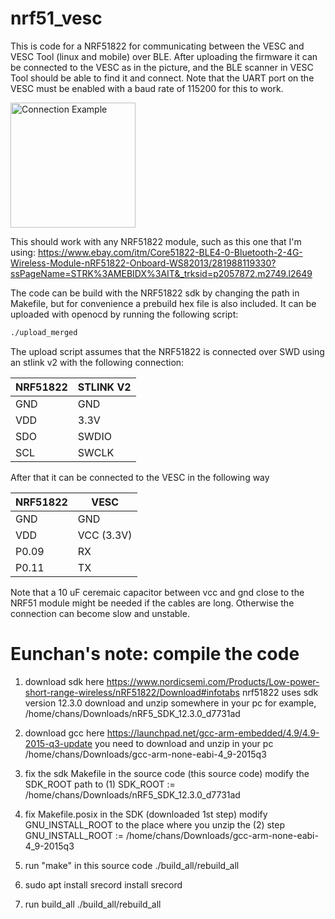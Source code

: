 # nrf51_vesc

This is code for a NRF51822 for communicating between the VESC and VESC Tool (linux and mobile) over BLE. After uploading the firmware it can be connected to the VESC as in the picture, and the BLE scanner in VESC Tool should be able to find it and connect. Note that the UART port on the VESC must be enabled with a baud rate of 115200 for this to work.

<img src="images/conn_example.jpg" alt="Connection Example" style="width: 200px;"/>

This should work with any NRF51822 module, such as this one that I'm using:
https://www.ebay.com/itm/Core51822-BLE4-0-Bluetooth-2-4G-Wireless-Module-nRF51822-Onboard-WS82013/281988119330?ssPageName=STRK%3AMEBIDX%3AIT&_trksid=p2057872.m2749.l2649

The code can be build with the NRF51822 sdk by changing the path in Makefile, but for convenience a prebuild hex file is also included. It can be uploaded with openocd by running the following script:

```bash
./upload_merged
```
The upload script assumes that the NRF51822 is connected over SWD using an stlink v2 with the following connection:

| NRF51822      | STLINK V2     |
| ------------- |---------------|
| GND           | GND           |
| VDD           | 3.3V          |
| SDO           | SWDIO         |
| SCL           | SWCLK         |

After that it can be connected to the VESC in the following way

| NRF51822      | VESC          |
| ------------- |---------------|
| GND           | GND           |
| VDD           | VCC (3.3V)    |
| P0.09         | RX            |
| P0.11         | TX            |

Note that a 10 uF ceremaic capacitor between vcc and gnd close to the NRF51 module might be needed if the cables are long. Otherwise the connection can become slow and unstable.



# Eunchan's note: compile the code
1. download sdk here
https://www.nordicsemi.com/Products/Low-power-short-range-wireless/nRF51822/Download#infotabs
nrf51822 uses sdk version 12.3.0
download and unzip somewhere in your pc
for example, /home/chans/Downloads/nRF5_SDK_12.3.0_d7731ad

2. download gcc here
https://launchpad.net/gcc-arm-embedded/4.9/4.9-2015-q3-update
you need to download and unzip in your pc
/home/chans/Downloads/gcc-arm-none-eabi-4_9-2015q3

3. fix the sdk Makefile in the source code (this source code)
modify the SDK_ROOT path to (1)
SDK_ROOT := /home/chans/Downloads/nRF5_SDK_12.3.0_d7731ad

4. fix Makefile.posix in the SDK (downloaded 1st step)
modify GNU_INSTALL_ROOT to the place where you unzip the (2) step
GNU_INSTALL_ROOT := /home/chans/Downloads/gcc-arm-none-eabi-4_9-2015q3

5. run "make" in  this source code
./build_all/rebuild_all

6. sudo apt install srecord
   install srecord

7. run build_all
./build_all/rebuild_all
